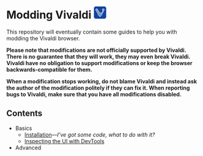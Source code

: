 # Modding Vivaldi ![Modding Vivaldi logo](assets/logo/favicon/favicon-32x32.png)

This repository will eventually contain some guides to help you with modding the
Vivaldi browser.

**Please note that modifications are not officially supported by Vivaldi. There
is no guarantee that they will work, they may even break Vivaldi. Vivaldi have
no obligation to support modifications or keep the browser backwards-compatible
for them.**

**When a modification stops working, do not blame Vivaldi and instead ask the
author of the modification politely if they can fix it. When reporting bugs to
Vivaldi, make sure that you have all modifications disabled.**

## Contents

- Basics
  - [Installation](basics/installation.md)—*I’ve got some code, what to do
    with it?*
  - [Inspecting the UI with DevTools](basics/devtools.md)
- Advanced
